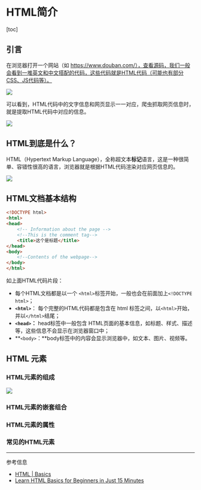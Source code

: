 # HTML简介

[toc]



## 引言

在浏览器打开一个网站（如 https://www.douban.com/），查看源码，我们一般会看到一堆英文和中文搭配的代码，这些代码就是HTML代码（可能也有部分CSS、JS代码等）。

![](https://enpei-md.oss-cn-hangzhou.aliyuncs.com/img20210702110526.png?x-oss-process=style/wp)



可以看到，HTML代码中的文字信息和网页显示一一对应，爬虫抓取网页信息时，就是提取HTML代码中对应的信息。

![](https://enpei-md.oss-cn-hangzhou.aliyuncs.com/img20210702112140.png?x-oss-process=style/wp)





## HTML到底是什么？

HTML（Hypertext Markup Language），全称超文本**标记**语言，这是一种很简单、容错性很高的语言，浏览器就是根据HTML代码渲染对应网页信息的。

![](https://enpei-md.oss-cn-hangzhou.aliyuncs.com/img20210702113407.png?x-oss-process=style/wp)



## HTML文档基本结构



```html
<!DOCTYPE html>
<html>
<head>
    <!-- Information about the page -->
    <!--This is the comment tag-->
    <title>这个是标题</title>
</head>
<body>
    <!--Contents of the webpage-->
</body>
</html>
```

如上面HTML代码片段：

* 每个HTML文档都是以一个 `<html>`标签开始，一般也会在前面加上`<!DOCTYPE html>`；
* **`<html>`**： 每个完整的HTML代码都是包含在 html 标签之间，以`<html>`开始，并以`</html>`结尾；
* **`<head>`：** head标签中一般包含 HTML页面的基本信息，如标题、样式、描述等，这些信息不会显示在浏览器窗口中；
* **`<body>`：**body标签中的内容会显示浏览器中，如文本、图片、视频等。



## HTML 元素

### HTML元素的组成

![](https://enpei-md.oss-cn-hangzhou.aliyuncs.com/img20210702115148.png?x-oss-process=style/wp)



### HTML元素的嵌套组合

### HTML元素的属性

### 常见的HTML元素











------

参考信息

* [HTML | Basics](https://www.geeksforgeeks.org/html-basics/)
* [Learn HTML Basics for Beginners in Just 15 Minutes](https://www.freecodecamp.org/news/html-basics-for-beginners/)







